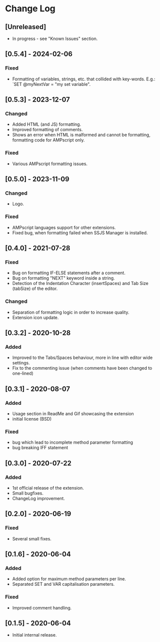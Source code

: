 # Change Log

## [Unreleased]
- In progress - see "Known Issues" section.

## [0.5.4] - 2024-02-06
### Fixed
- Formatting of variables, strings, etc. that collided with key-words. E.g.: `SET @myNextVar = "my set variable".

## [0.5.3] - 2023-12-07
### Changed
- Added HTML (and JS) formatting.
- Improved formatting of comments.
- Shows an error when HTML is malformed and cannot be formatting, formatting code for AMPscript only.

### Fixed
- Various AMPscript formatting issues.

## [0.5.0] - 2023-11-09
### Changed
- Logo.

### Fixed
- AMPscript languages support for other extensions.
- Fixed bug, when formatting failed when SSJS Manager is installed.

## [0.4.0] - 2021-07-28
### Fixed
- Bug on formatting IF-ELSE statements after a comment.
- Bug on formatting "NEXT" keyword inside a string.
- Detection of the Indentation Character (insertSpaces) and Tab Size (tabSize) of the editor.

### Changed
- Separation of formatting logic in order to increase quality.
- Extension icon update.

## [0.3.2] - 2020-10-28
### Added
- Improved to the Tabs/Spaces behaviour, more in line with editor wide settings.
- Fix to the commenting issue (when comments have been changed to one-lined)

## [0.3.1] - 2020-08-07
### Added
- Usage section in ReadMe and Gif showcasing the extension
- initial license (BSD)

### Fixed
- bug which lead to incomplete method parameter formatting
- bug breaking IFF statement

## [0.3.0] - 2020-07-22
### Added
- 1st official release of the extension.
- Small bugfixes.
- ChangeLog improvement.

## [0.2.0] - 2020-06-19
### Fixed
- Several small fixes.

## [0.1.6] - 2020-06-04
### Added
- Added option for maximum method parameters per line.
- Separated SET and VAR capitalisation parameters.
### Fixed
- Improved comment handling.

## [0.1.5] - 2020-06-04
- Initial internal release.